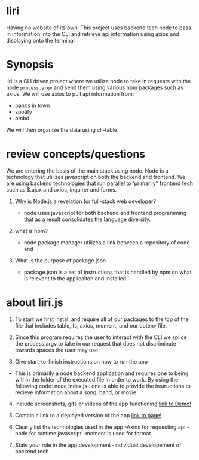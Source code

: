 # liri
Having no website of its own. This project uses backend tech node to pass in information into the CLI and retrieve api information using axios and displaying onto the terminal

# Synopsis
liri is a CLI driven project where we utilize node to take in requests with the node `process.argv` and send them using various npm packages such as axios. We will use axios to pull api information from:
* bands in town
* spotify
* ombd

We will then organize the data using cli-table.

# review concepts/questions
We are entering the basis of the main stack using node. Node is a technology that utilizes javascript on both the backend and frontend. We are using backend technologies that run parallel to 'primarily" frontend tech such as $.ajax and axios, inquirer and forms.

1. Why is Node.js a revelation for full-stack web developer?
    * node uses javascript for both backend and frontend programming that as a result consolidates the language diversity.

2. what is npm?
    * node package manager utilizes a link between a repository of code and

3. What is the purpose of package.json
    * package.json is a set of instructions that is handled by npm on what is relevant to the applicaiton and installed.

# about liri.js
1. To start we first install and require all of our packages to the top of the file that includes table, fs, axios, moment, and our dotenv file.

2. Since this program requires the user to interact with the CLI we splice the process.argv to take in our request that does not discriminate towards spaces the user may use.

3. Give start-to-finish instructions on how to run the app
- This is primarily a node backend application and requires one to being within the folder of the executed file in order to work. By using the following code: node index.js <parameters>. one is able to provide the instructions to recieve information about a song, band, or movie.

4. Include screenshots, gifs or videos of the app functioning
 [link to Demo!](https://drive.google.com/file/d/16DyM-CzdWtvI3yC0jHLL8RQi6jYihhgB/view?usp=sharing)

5. Contain a link to a deployed version of the app
[link to page!](https://dgarza0413.github.io/liri/)

6. Clearly list the technologies used in the app
-Axios for requesting api
-node for runtime javascript
-moment is used for format

7. State your role in the app development
-individual developement of backend tech
